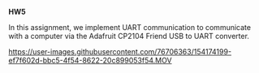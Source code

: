 **HW5**

In this assignment, we implement UART communication to communicate with a computer via the Adafruit CP2104 Friend USB to UART converter.

https://user-images.githubusercontent.com/76706363/154174199-ef7f602d-bbc5-4f54-8622-20c899053f54.MOV

